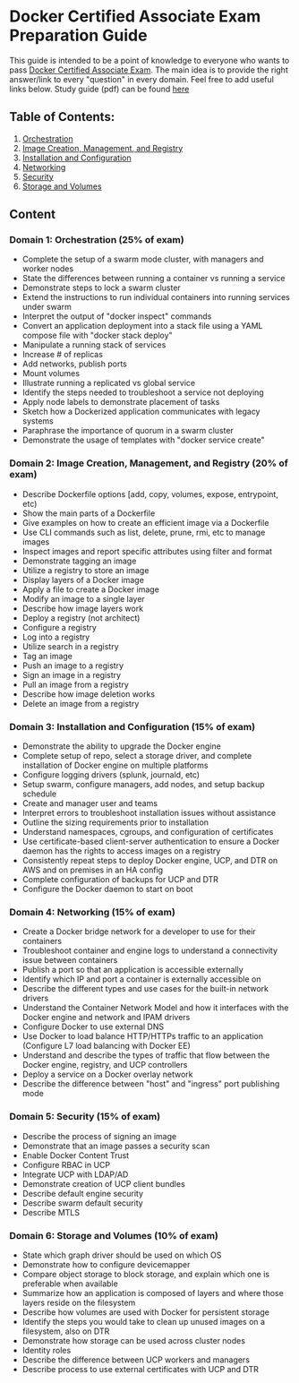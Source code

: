 # Docker Certified Associate Exam Preparation Guide

This guide is intended to be a point of knowledge to everyone who wants to pass [Docker Certified Associate Exam](https://blog.docker.com/2017/09/introducing-docker-global-professional-certification-program/). The main idea is to provide the right answer/link to every "question" in every domain. Feel free to add useful links below. 
Study guide (pdf) can be found [here](https://files.mtstatic.com/site_6503/draft_613/0?Expires=1507235736&Signature=BAtUBLTCXA~ESSc8dAStdO~Bgku7M91yuoYJeBDoF-aLSJlftwu-~KwdJQIF5AnENtIGKP6d6DbUQ3EKTvHyw1XndQdSs64zypeCeQZqt3N41-lISNRigPCVVueuk5CHvpPYRLyVjweLGrxNV3PHhpEBk~tZNjc-GkYOxy-V~Ff2blMC7wSdj~S-Q9YUVeLNdFJCMqUgLrMQ0u1PnRCozi~uJMKC8A7DxDzdK7MErd6TMMhSPGa59734rdSTeVnxDn04jp0CAQE1ZF4odnO9tX3Gdu-1~z6qgaz1Cl6KSrKnipLFs~YUUtIzBS3GyzsNu16sVcpEq9NaYI1B1QsItJJlMhXcpiAxO47y49q8ViTLtoOseh0oDFo2injqCYEetb-r6ypWHK5~fSWQ6Wou7o3m9ts3VSItyscUsDqTFSea534rWolwHy22XcSszRKiYSzmiDs9Dq-IwLxFg4aQ8qQLMKXmpdQtHLwwLTNS997aJNyUr1AQClO-PrBG8l66ydCW7RvxEw84XqZ85Cvny-ptx3DpzzkWj-G0WWRLXIWH-mCcbhrHg9Zyte7nTmj8FiF3kOzuBExj7djqqPJdXZnL0QQPKulY653Vzk7viYRFf22QETnLrfd9mw4hBwde2yyAJtJDru~EJRwyi~Z78neUUo2wMvkHTvZMoaU7hAM_&Key-Pair-Id=APKAIX7ZMYEQ4P6XATFQ)

## Table of Contents:
1. [Orchestration](https://github.com/Evalle/DCA/blob/master/README.md#domain-1-orchestration-25-of-exam)
2. [Image Creation, Management, and Registry](https://github.com/Evalle/DCA/blob/master/README.md#domain-2-image-creation-management-and-registry-20-of-exam)
3. [Installation and Configuration](https://github.com/Evalle/DCA/blob/master/README.md#domain-3-installation-and-configuration-15-of-exam)
4. [Networking](https://github.com/Evalle/DCA/blob/master/README.md#domain-4-networking-15-of-exam)
5. [Security](https://github.com/Evalle/DCA/blob/master/README.md#domain-5-security-15-of-exam)
6. [Storage and Volumes](https://github.com/Evalle/DCA/blob/master/README.md#domain-6-storage-and-volumes-10-of-exam)

## Content

### Domain 1: Orchestration (25% of exam)
- Complete the setup of a swarm mode cluster, with managers and worker nodes
- State the differences between running a container vs running a service
- Demonstrate steps to lock a swarm cluster
- Extend the instructions to run individual containers into running services under swarm
- Interpret the output of "docker inspect" commands
- Convert an application deployment into a stack file using a YAML compose file with
"docker stack deploy"
- Manipulate a running stack of services
- Increase # of replicas
- Add networks, publish ports
- Mount volumes
- Illustrate running a replicated vs global service
- Identify the steps needed to troubleshoot a service not deploying
- Apply node labels to demonstrate placement of tasks
- Sketch how a Dockerized application communicates with legacy systems
- Paraphrase the importance of quorum in a swarm cluster
- Demonstrate the usage of templates with "docker service create"

### Domain 2: Image Creation, Management, and Registry (20% of exam)
- Describe Dockerfile options [add, copy, volumes, expose, entrypoint, etc)
- Show the main parts of a Dockerfile
- Give examples on how to create an efficient image via a Dockerfile
- Use CLI commands such as list, delete, prune, rmi, etc to manage images
- Inspect images and report specific attributes using filter and format
- Demonstrate tagging an image
- Utilize a registry to store an image
- Display layers of a Docker image
- Apply a file to create a Docker image
- Modify an image to a single layer
- Describe how image layers work
- Deploy a registry (not architect)
- Configure a registry
- Log into a registry
- Utilize search in a registry
- Tag an image
- Push an image to a registry
- Sign an image in a registry
- Pull an image from a registry
- Describe how image deletion works
- Delete an image from a registry

### Domain 3: Installation and Configuration (15% of exam)
- Demonstrate the ability to upgrade the Docker engine
- Complete setup of repo, select a storage driver, and complete installation of Docker
engine on multiple platforms
- Configure logging drivers (splunk, journald, etc)
- Setup swarm, configure managers, add nodes, and setup backup schedule
- Create and manager user and teams
- Interpret errors to troubleshoot installation issues without assistance
- Outline the sizing requirements prior to installation
- Understand namespaces, cgroups, and configuration of certificates
- Use certificate-based client-server authentication to ensure a Docker daemon has the
rights to access images on a registry
- Consistently repeat steps to deploy Docker engine, UCP, and DTR on AWS and on
premises in an HA config
- Complete configuration of backups for UCP and DTR
- Configure the Docker daemon to start on boot

### Domain 4: Networking (15% of exam)
- Create a Docker bridge network for a developer to use for their containers
- Troubleshoot container and engine logs to understand a connectivity issue between
containers
- Publish a port so that an application is accessible externally
- Identify which IP and port a container is externally accessible on
- Describe the different types and use cases for the built-in network drivers
- Understand the Container Network Model and how it interfaces with the Docker engine
and network and IPAM drivers
- Configure Docker to use external DNS
- Use Docker to load balance HTTP/HTTPs traffic to an application (Configure L7 load
balancing with Docker EE)
- Understand and describe the types of traffic that flow between the Docker engine,
registry, and UCP controllers
- Deploy a service on a Docker overlay network
- Describe the difference between "host" and "ingress" port publishing mode

### Domain 5: Security (15% of exam)
- Describe the process of signing an image
- Demonstrate that an image passes a security scan
- Enable Docker Content Trust
- Configure RBAC in UCP
- Integrate UCP with LDAP/AD
- Demonstrate creation of UCP client bundles
- Describe default engine security
- Describe swarm default security
- Describe MTLS

### Domain 6: Storage and Volumes (10% of exam)
- State which graph driver should be used on which OS
- Demonstrate how to configure devicemapper
- Compare object storage to block storage, and explain which one is preferable when
available
- Summarize how an application is composed of layers and where those layers reside on
the filesystem
- Describe how volumes are used with Docker for persistent storage
- Identify the steps you would take to clean up unused images on a filesystem, also on
DTR
- Demonstrate how storage can be used across cluster nodes
- Identity roles
- Describe the difference between UCP workers and managers
- Describe process to use external certificates with UCP and DTR

